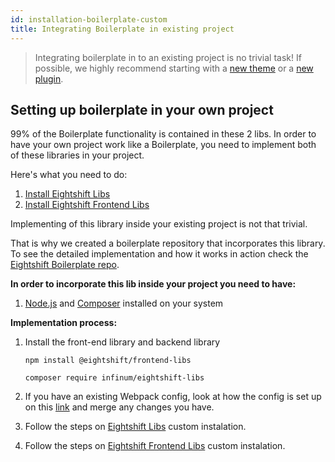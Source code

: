 ```yaml
---
id: installation-boilerplate-custom
title: Integrating Boilerplate in existing project
---
```


> Integrating boilerplate in to an existing project is no trivial task! If possible, we highly recommend starting with a [new theme](theme.md) or a [new plugin](plugin.md).

## Setting up boilerplate in your own project

99% of the Boilerplate functionality is contained in these 2 libs. In order to have your own project work like a Boilerplate, you need to implement both of these libraries in your project.

Here's what you need to do:
1. [Install Eightshift Libs](installation-libs)
2. [Install Eightshift Frontend Libs](installation-frontend-libs)

Implementing of this library inside your existing project is not that trivial.

That is why we created a boilerplate repository that incorporates this library. To see the detailed implementation and how it works in action check the [Eightshift Boilerplate repo](https://github.com/infinum/eightshift-boilerplate).

**In order to incorporate this lib inside your project you need to have:**

1. [Node.js](https://nodejs.org/en/) and [Composer](https://getcomposer.org/) installed on your system

**Implementation process:**

1. Install the front-end library and backend library

    ```shell script
    npm install @eightshift/frontend-libs

    composer require infinum/eightshift-libs
    ```

2. If you have an existing Webpack config, look at how the config is set up on this [link](webpack) and merge any changes you have.

3. Follow the steps on [Eightshift Libs](installation-libs) custom instalation.

4. Follow the steps on [Eightshift Frontend Libs](installation-frontend-libs) custom instalation.
